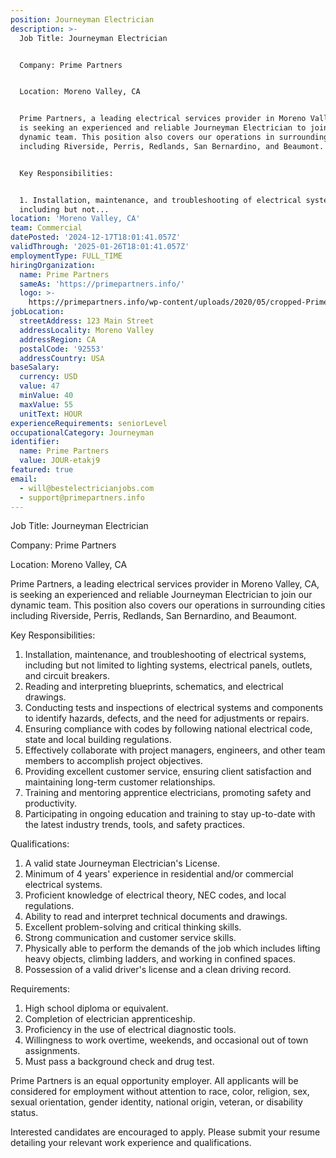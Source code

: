 ```yaml
---
position: Journeyman Electrician
description: >-
  Job Title: Journeyman Electrician


  Company: Prime Partners


  Location: Moreno Valley, CA


  Prime Partners, a leading electrical services provider in Moreno Valley, CA,
  is seeking an experienced and reliable Journeyman Electrician to join our
  dynamic team. This position also covers our operations in surrounding cities
  including Riverside, Perris, Redlands, San Bernardino, and Beaumont.


  Key Responsibilities:


  1. Installation, maintenance, and troubleshooting of electrical systems,
  including but not...
location: 'Moreno Valley, CA'
team: Commercial
datePosted: '2024-12-17T18:01:41.057Z'
validThrough: '2025-01-26T18:01:41.057Z'
employmentType: FULL_TIME
hiringOrganization:
  name: Prime Partners
  sameAs: 'https://primepartners.info/'
  logo: >-
    https://primepartners.info/wp-content/uploads/2020/05/cropped-Prime-Partners-Logo-NO-BG-1-1.png
jobLocation:
  streetAddress: 123 Main Street
  addressLocality: Moreno Valley
  addressRegion: CA
  postalCode: '92553'
  addressCountry: USA
baseSalary:
  currency: USD
  value: 47
  minValue: 40
  maxValue: 55
  unitText: HOUR
experienceRequirements: seniorLevel
occupationalCategory: Journeyman
identifier:
  name: Prime Partners
  value: JOUR-etakj9
featured: true
email:
  - will@bestelectricianjobs.com
  - support@primepartners.info
---
```




Job Title: Journeyman Electrician

Company: Prime Partners

Location: Moreno Valley, CA

Prime Partners, a leading electrical services provider in Moreno Valley, CA, is seeking an experienced and reliable Journeyman Electrician to join our dynamic team. This position also covers our operations in surrounding cities including Riverside, Perris, Redlands, San Bernardino, and Beaumont.

Key Responsibilities:

1. Installation, maintenance, and troubleshooting of electrical systems, including but not limited to lighting systems, electrical panels, outlets, and circuit breakers.
2. Reading and interpreting blueprints, schematics, and electrical drawings.
3. Conducting tests and inspections of electrical systems and components to identify hazards, defects, and the need for adjustments or repairs.
4. Ensuring compliance with codes by following national electrical code, state and local building regulations.
5. Effectively collaborate with project managers, engineers, and other team members to accomplish project objectives.
6. Providing excellent customer service, ensuring client satisfaction and maintaining long-term customer relationships.
7. Training and mentoring apprentice electricians, promoting safety and productivity.
8. Participating in ongoing education and training to stay up-to-date with the latest industry trends, tools, and safety practices.

Qualifications:

1. A valid state Journeyman Electrician's License.
2. Minimum of 4 years' experience in residential and/or commercial electrical systems.
3. Proficient knowledge of electrical theory, NEC codes, and local regulations.
4. Ability to read and interpret technical documents and drawings.
5. Excellent problem-solving and critical thinking skills.
6. Strong communication and customer service skills.
7. Physically able to perform the demands of the job which includes lifting heavy objects, climbing ladders, and working in confined spaces.
8. Possession of a valid driver's license and a clean driving record.

Requirements:

1. High school diploma or equivalent.
2. Completion of electrician apprenticeship.
3. Proficiency in the use of electrical diagnostic tools.
4. Willingness to work overtime, weekends, and occasional out of town assignments.
5. Must pass a background check and drug test.

Prime Partners is an equal opportunity employer. All applicants will be considered for employment without attention to race, color, religion, sex, sexual orientation, gender identity, national origin, veteran, or disability status.

Interested candidates are encouraged to apply. Please submit your resume detailing your relevant work experience and qualifications.
